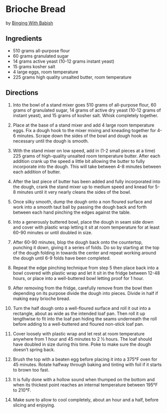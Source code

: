# Brioche Bread
by [Binging With Babish](https://www.bingingwithbabish.com/recipes/sweetrolls-skyrim)

## Ingredients
* 510 grams all-purpose flour
* 60 grams granulated sugar
* 14 grams active yeast (10-12 grams instant yeast)
* 15 grams kosher salt
* 4 large eggs, room temperature
* 225 grams high quality unsalted butter, room temperature

## Directions
1. Into the bowl of a stand mixer goes 510 grams of all-purpose flour, 60 grams of granulated sugar, 14 grams of active dry yeast (10-12 grams of instant yeast), and 15 grams of kosher salt. Whisk completely together.

2. Place at the base of a stand mixer and add 4 large room temperature eggs. Fix a dough hook to the mixer mixing and kneading together for 4-6 minutes. Scrape down the sides of the bowl and dough hook as necessary until the dough is smooth.

3. With the stand mixer on low speed, add in (1-2 small pieces at a time) 225 grams of high-quality unsalted room temperature butter. After each addition crank up the speed a little bit allowing the butter to fully incorporate into the dough. This will take between 4-8 minutes between each addition of butter.

7. After the last piece of butter has been added and fully incorporated into the dough, crank the stand mixer up to medium speed and knead for 5-8 minutes until it very nearly cleans the sides of the bowl.

8. Once silky smooth, dump the dough onto a non floured surface and work into a smooth taut ball by passing the dough back and forth between each hand pinching the edges against the table.

9. Into a generously buttered bowl, place the dough in seam side down and cover with plastic wrap letting it sit at room temperature for at least 60-90 minutes or until doubled in size. 

10. After 60-90 minutes, blop the dough back onto the countertop, punching it down, giving it a series of folds. Do so by starting at the top of the dough folding in towards the center and repeat working around the dough until 6-9 folds have been completed. 

11. Repeat the edge pinching technique from step 5 then place back into a bowl covered with plastic wrap and let it sit in the fridge between 12-48 hours, or place into a well-buttered bowl letting proof for 1 hour.

12. After removing from the fridge, carefully remove from the bowl then depending on its purpose divide the dough into pieces. Divide in half if making easy brioche bread.

13. Turn the half dough onto a well-floured surface and roll it out into a rectangle, about as wide as the intended loaf pan. Then roll it up lengthwise to fit into the loaf pan hiding the seams underneath the roll before adding to a well-buttered and floured non-stick loaf pan. 

14. Cover loosely with plastic wrap and let rest at room temperature anywhere from 1 hour and 45 minutes to 2 ½ hours. The loaf should have doubled in size during this time. Poke to make sure the dough doesn’t spring back. 

15. Brush the top with a beaten egg before placing it into a 375°F oven for 45 minutes. Rotate halfway through baking and tinting with foil if it starts to brown too fast. 

16. It is fully done with a hollow sound when thumped on the bottom and when its thickest point reaches an internal temperature between 195°F to 210°F. 

17. Make sure to allow to cool completely, about an hour and a half, before slicing and enjoying.